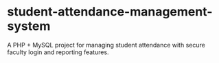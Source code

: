 # student-attendance-management-system
A PHP + MySQL project for managing student attendance with secure faculty login and reporting features.
